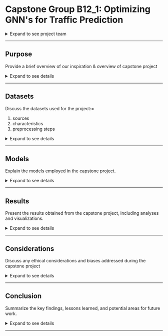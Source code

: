 
# Capstone Group B12_1: Optimizing GNN's for Traffic Prediction

<details>
  <summary>Expand to see project team</summary>
  
    - Sheena Patel <br/>
    - Ricky Miura <br/>
    - Gita Anand <br/>
    
</details>

---

## Purpose

Provide a brief overview of our inspiration & overview of capstone project

  <details>
    <summary>Expand to see details</summary>
  
      Your abstract content goes here.
  
  </details>

---

## Datasets

Discuss the datasets used for the project:=
1.  sources
2.  characteristics
3.  preprocessing steps

<details>
  <summary>Expand to see details</summary>

    - Data Collection from Caltrans PeMS<br/>
      - Describe the data collection process <br/>
    - Data Preprocessing: Traffic Data into Traffic Graphs <br/>
      - Describe the data collection process <br/>
        - Nodes <br/>
          - Baseline <br/>
          - Complex <br/>
        - Edges <br/>
          - Baseline <br/>
          - Complex <br/>
    - Dataset of Multiple Graph Signals <br/>
      - Type 1 <br/>
      - Type 2 <br/>
      - Type 3 <br/>

</details>

---

## Models

Explain the models employed in the capstone project.

<details>
  <summary>Expand to see details</summary>

  ### Basseline Model
  - Explain the ST-GAT model and baseline overview layers

  ### Complex
  - Discuss other complex model implementation

</details>

---

## Results

Present the results obtained from the capstone project, including analyses and visualizations.

<details>
  <summary>Expand to see details</summary>

  Your results content goes here.

</details>

---

## Considerations

Discuss any ethical considerations and biases addressed during the capstone project

<details>
  <summary>Expand to see details</summary>

    Insert ethics and biases

</details>

---

## Conclusion

Summarize the key findings, lessons learned, and potential areas for future work.

<details>
  <summary>Expand to see details</summary>

    Conclusion, next steps, real-world applications

</details>

---

